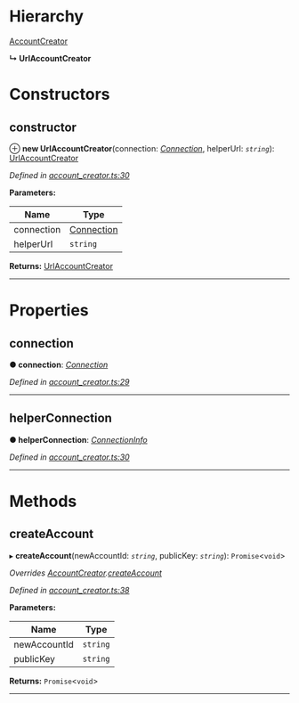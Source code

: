 

# Hierarchy

 [AccountCreator](_account_creator_.accountcreator.md)

**↳ UrlAccountCreator**

# Constructors

<a id="constructor"></a>

##  constructor

⊕ **new UrlAccountCreator**(connection: *[Connection](_connection_.connection.md)*, helperUrl: *`string`*): [UrlAccountCreator](_account_creator_.urlaccountcreator.md)

*Defined in [account_creator.ts:30](https://github.com/nearprotocol/nearlib/blob/4b8426b/src.ts/account_creator.ts#L30)*

**Parameters:**

| Name | Type |
| ------ | ------ |
| connection | [Connection](_connection_.connection.md) |
| helperUrl | `string` |

**Returns:** [UrlAccountCreator](_account_creator_.urlaccountcreator.md)

___

# Properties

<a id="connection"></a>

##  connection

**● connection**: *[Connection](_connection_.connection.md)*

*Defined in [account_creator.ts:29](https://github.com/nearprotocol/nearlib/blob/4b8426b/src.ts/account_creator.ts#L29)*

___
<a id="helperconnection"></a>

##  helperConnection

**● helperConnection**: *[ConnectionInfo](../interfaces/_utils_web_.connectioninfo.md)*

*Defined in [account_creator.ts:30](https://github.com/nearprotocol/nearlib/blob/4b8426b/src.ts/account_creator.ts#L30)*

___

# Methods

<a id="createaccount"></a>

##  createAccount

▸ **createAccount**(newAccountId: *`string`*, publicKey: *`string`*): `Promise`<`void`>

*Overrides [AccountCreator](_account_creator_.accountcreator.md).[createAccount](_account_creator_.accountcreator.md#createaccount)*

*Defined in [account_creator.ts:38](https://github.com/nearprotocol/nearlib/blob/4b8426b/src.ts/account_creator.ts#L38)*

**Parameters:**

| Name | Type |
| ------ | ------ |
| newAccountId | `string` |
| publicKey | `string` |

**Returns:** `Promise`<`void`>

___

